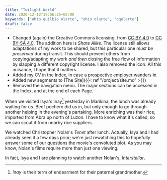 ```yaml
---
title: "Twilight World"
date: 2020-12-12T19:56:25+08:00
keywords: ["ohio quilbio olarte", "ohio olarte", "oqolarte"]
draft: false
---
```

- Changed (again) the Creative Commons licensing, from [CC BY 4.0](http://creativecommons.org/licenses/by/4.0/) to [CC BY-SA 4.0](http://creativecommons.org/licenses/by-sa/4.0/).
The addition here is *Share Alike*.
The license still allows adaptations of my work to be shared, but this particular one *must be preserved* during transit.
This should prevent others from copying/adapting my work *and then* closing the free flow of information by slapping a different copyright license.
I also removed the icon.
All this nuisance, I hope that it matters.
- Added my CV in the [Index](/), in case a prospective employer wanders in.
- Added new segments to [The Site]({{< ref "/project/site.md" >}})
- Removed the navigation menu. The major sections can be accessed in the Index, and at the end of each Page.

When we visited Isya's Inay[^1] yesterday in Marikina, the lunch was already waiting for us.
Beef pochero did us in, but only enough to go through another helping in the evening's partaking.
More enriching was their rice, imported from Abra up north of Luzon.
I have to know what it's called, so we can scout it from nearby rice suppliers.

We watched Christopher Nolan's *Tenet* after lunch.
Actually, Isya and I had already seen it a few days prior;
we're just rewatching this to hopefully answer some of our questions the movie's convoluted plot.
As you may know, Nolan's films require more than just one viewing.

In fact, Isya and I are planning to watch another Nolan's, *Interstellar*.

[^1]: *Inay* is their term of endearment for their paternal grandmother.
